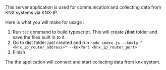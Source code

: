 This server application is used for communication and collecting data from KNX systems via KNX-IP.

Here is what you will make for usage :

1. Run `tsc` command to build typescript. This will create **/dist** folder and save the files built in to it.
2. Go to dist folder just created and run  `node index.js --knxIp "<knx_ip_router_address>" --knxPort <knx_ip_router_port>`
3. Finish

The the application will connect and start collecting data from knx system. 
